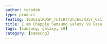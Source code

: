 ```yaml
---
author: tokodab
type: product
featimg: 10UuzqlRD5P_rLt1Htr2hJEvJRJ5r_6si
title: I am Chappie Samsung Galaxy S9 Case
tags: [samsung, galaxy, s9]
category: [samsung]
---
```

